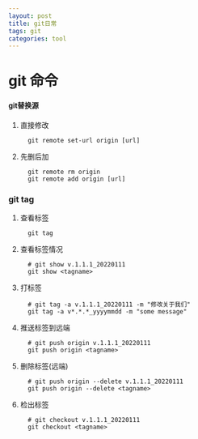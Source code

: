 ```yaml
---
layout: post
title: git日常
tags: git 
categories: tool
---
```


# git 命令
#### git替换源
1. 直接修改
    ```shell
      git remote set-url origin [url]
    ```
1. 先删后加
    ```shell
      git remote rm origin
      git remote add origin [url]
    ```
### git tag
1. 查看标签
    ```shell
      git tag
    ```
1. 查看标签情况
    ```shell
      # git show v.1.1.1_20220111
      git show <tagname>
    ```
1. 打标签
    ```shell
      # git tag -a v.1.1.1_20220111 -m "修改关于我们"
      git tag -a v*.*.*_yyyymmdd -m "some message"
    ```
1. 推送标签到远端
    ```shell
      # git push origin v.1.1.1_20220111
      git push origin <tagname>
    ```
1. 删除标签(远端)
    ```shell
      # git push origin --delete v.1.1.1_20220111
      git push origin --delete <tagname>
    ```
1. 检出标签
    ```shell
      # git checkout v.1.1.1_20220111
      git checkout <tagname>
    ```